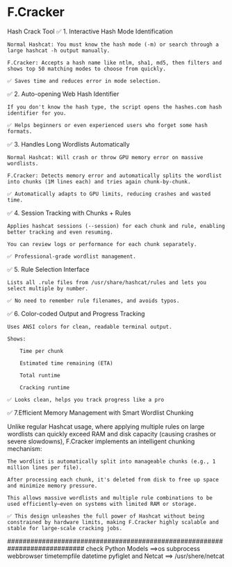 # F.Cracker

Hash Crack Tool
✅ 1. Interactive Hash Mode Identification

    Normal Hashcat: You must know the hash mode (-m) or search through a large hashcat -h output manually.

    F.Cracker: Accepts a hash name like ntlm, sha1, md5, then filters and shows top 50 matching modes to choose from quickly.

    ✅ Saves time and reduces error in mode selection.

	

✅ 2. Auto-opening Web Hash Identifier

    If you don't know the hash type, the script opens the hashes.com hash identifier for you.

    ✅ Helps beginners or even experienced users who forget some hash formats.


 

✅ 3. Handles Long Wordlists Automatically

    Normal Hashcat: Will crash or throw GPU memory error on massive wordlists.

    F.Cracker: Detects memory error and automatically splits the wordlist into chunks (1M lines each) and tries again chunk-by-chunk.

    ✅ Automatically adapts to GPU limits, reducing crashes and wasted time.


 

✅ 4. Session Tracking with Chunks + Rules

    Applies hashcat sessions (--session) for each chunk and rule, enabling better tracking and even resuming.

    You can review logs or performance for each chunk separately.

    ✅ Professional-grade wordlist management.



✅ 5. Rule Selection Interface

    Lists all .rule files from /usr/share/hashcat/rules and lets you select multiple by number.

    ✅ No need to remember rule filenames, and avoids typos.

	

✅ 6. Color-coded Output and Progress Tracking

    Uses ANSI colors for clean, readable terminal output.

    Shows:

        Time per chunk

        Estimated time remaining (ETA)

        Total runtime

        Cracking runtime

    ✅ Looks clean, helps you track progress like a pro

✅ 7.Efficient Memory Management with Smart Wordlist Chunking

Unlike regular Hashcat usage, where applying multiple rules on large wordlists can quickly exceed RAM and disk capacity (causing crashes or severe slowdowns), F.Cracker implements an intelligent chunking mechanism:

    The wordlist is automatically split into manageable chunks (e.g., 1 million lines per file).

    After processing each chunk, it's deleted from disk to free up space and minimize memory pressure.

    This allows massive wordlists and multiple rule combinations to be used efficiently—even on systems with limited RAM or storage.

    ✅ This design unleashes the full power of Hashcat without being constrained by hardware limits, making F.Cracker highly scalable and stable for large-scale cracking jobs.



############################################################################
check  Python Models ==>os  subprocess  webbrowser  timetempfile  datetime  pyfiglet
and Netcat ==> /usr/shere/netcat
